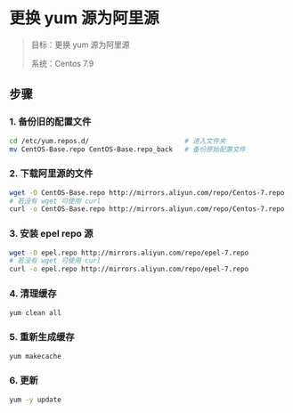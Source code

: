 # 更换 yum 源为阿里源

> 目标：更换 yum 源为阿里源
>
> 系统：Centos 7.9

## 步骤

### 1. 备份旧的配置文件

```bash
cd /etc/yum.repos.d/  						# 进入文件夹
mv CentOS-Base.repo CentOS-Base.repo_back	# 备份原始配置文件
```

### 2. 下载阿里源的文件

```bash
wget -O CentOS-Base.repo http://mirrors.aliyun.com/repo/Centos-7.repo
# 若没有 wget 可使用 curl
curl -o CentOS-Base.repo http://mirrors.aliyun.com/repo/Centos-7.repo
```

### 3. 安装 epel repo 源

```bash
wget -O epel.repo http://mirrors.aliyun.com/repo/epel-7.repo
# 若没有 wget 可使用 curl
curl -o epel.repo http://mirrors.aliyun.com/repo/epel-7.repo
```

### 4. 清理缓存

```bash
yum clean all
```

### 5. 重新生成缓存

```bash
yum makecache
```

### 6. 更新

```bash
yum -y update
```

